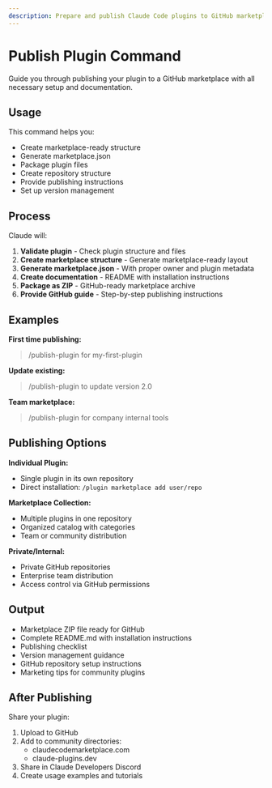 ```yaml
---
description: Prepare and publish Claude Code plugins to GitHub marketplaces with complete documentation
---
```


# Publish Plugin Command

Guide you through publishing your plugin to a GitHub marketplace with all necessary setup and documentation.

## Usage

This command helps you:
- Create marketplace-ready structure
- Generate marketplace.json
- Package plugin files
- Create repository structure
- Provide publishing instructions
- Set up version management

## Process

Claude will:

1. **Validate plugin** - Check plugin structure and files
2. **Create marketplace structure** - Generate marketplace-ready layout
3. **Generate marketplace.json** - With proper owner and plugin metadata
4. **Create documentation** - README with installation instructions
5. **Package as ZIP** - GitHub-ready marketplace archive
6. **Provide GitHub guide** - Step-by-step publishing instructions

## Examples

**First time publishing:**
> /publish-plugin for my-first-plugin

**Update existing:**
> /publish-plugin to update version 2.0

**Team marketplace:**
> /publish-plugin for company internal tools

## Publishing Options

**Individual Plugin:**
- Single plugin in its own repository
- Direct installation: `/plugin marketplace add user/repo`

**Marketplace Collection:**
- Multiple plugins in one repository
- Organized catalog with categories
- Team or community distribution

**Private/Internal:**
- Private GitHub repositories
- Enterprise team distribution
- Access control via GitHub permissions

## Output

- Marketplace ZIP file ready for GitHub
- Complete README.md with installation instructions
- Publishing checklist
- Version management guidance
- GitHub repository setup instructions
- Marketing tips for community plugins

## After Publishing

Share your plugin:
1. Upload to GitHub
2. Add to community directories:
   - claudecodemarketplace.com
   - claude-plugins.dev
3. Share in Claude Developers Discord
4. Create usage examples and tutorials
